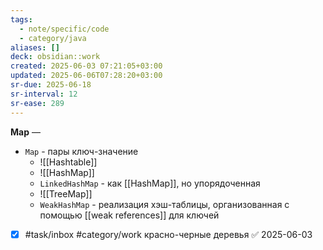 ```yaml
---
tags:
  - note/specific/code
  - category/java
aliases: []
deck: obsidian::work
created: 2025-06-03 07:21:05+03:00
updated: 2025-06-06T07:28:20+03:00
sr-due: 2025-06-18
sr-interval: 12
sr-ease: 289
---
```


**Map**
—
- `Map` - пары ключ-значение
	- ![[Hashtable]]
	- ![[HashMap]]
	- `LinkedHashMap` - как [[HashMap]], но упорядоченная
	- ![[TreeMap]]
	- `WeakHashMap` - реализация хэш-таблицы, организованная с помощью [[weak references]] для ключей

- [x] #task/inbox #category/work красно-черные деревья ✅ 2025-06-03
